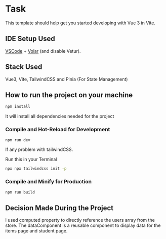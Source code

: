 # Task

This template should help get you started developing with Vue 3 in Vite.

## IDE Setup Used

[VSCode](https://code.visualstudio.com/) + [Volar](https://marketplace.visualstudio.com/items?itemName=Vue.volar) (and disable Vetur).

## Stack Used
Vue3, Vite, TailwindCSS and Pinia (For State Management)

## How to run the project on your machine

```sh
npm install
```
It will install all dependencies needed for the project

### Compile and Hot-Reload for Development

```sh
npm run dev
```

If any problem with tailwindCSS.

Run this in your Terminal
```sh
npx npx tailwindcss init -p
```

### Compile and Minify for Production

```sh
npm run build
```

## Decision Made During the Project

I used computed property to directly reference the users array from the store.
The dataComponent is a reusable component to display data for the items page and student page.